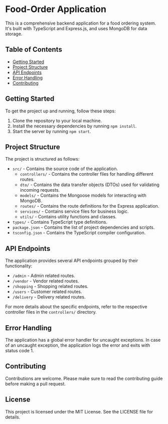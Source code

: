 # Food-Order Application

This is a comprehensive backend application for a food ordering system. It's built with TypeScript and Express.js, and uses MongoDB for data storage.

## Table of Contents

- [Getting Started](#getting-started)
- [Project Structure](#project-structure)
- [API Endpoints](#api-endpoints)
- [Error Handling](#error-handling)
- [Contributing](#contributing)

## Getting Started

To get the project up and running, follow these steps:

1. Clone the repository to your local machine.
2. Install the necessary dependencies by running `npm install`.
3. Start the server by running `npm start`.

## Project Structure

The project is structured as follows:

- `src/` - Contains the source code of the application.
  - `controllers/` - Contains the controller files for handling different routes.
  - `dto/` - Contains the data transfer objects (DTOs) used for validating incoming requests.
  - `models/` - Contains the Mongoose models for interacting with MongoDB.
  - `routes/` - Contains the route definitions for the Express application.
  - `services/` - Contains service files for business logic.
  - `utils/` - Contains utility functions and classes.
- `types/` - Contains TypeScript type definitions.
- `package.json` - Contains the list of project dependencies and scripts.
- `tsconfig.json` - Contains the TypeScript compiler configuration.

## API Endpoints

The application provides several API endpoints grouped by their functionality:

- `/admin` - Admin related routes.
- `/vendor` - Vendor related routes.
- `/shopping` - Shopping related routes.
- `/users` - Customer related routes.
- `/delivery` - Delivery related routes.

For more details about the specific endpoints, refer to the respective controller files in the `controllers/` directory.

## Error Handling

The application has a global error handler for uncaught exceptions. In case of an uncaught exception, the application logs the error and exits with status code 1.

## Contributing

Contributions are welcome. Please make sure to read the contributing guide before making a pull request.

## License

This project is licensed under the MIT License. See the LICENSE file for details.